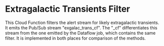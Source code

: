 # Extragalactic Transients Filter

This Cloud Function filters the alert stream for likely extragalactic transients. It
emits the Pub/Sub stream "exgalac_trans_cf". The "\_cf" differentiates this stream from
the one emitted by the Dataflow job, which contains the same filter. It is implemented
in both places for comparison of the methods.
